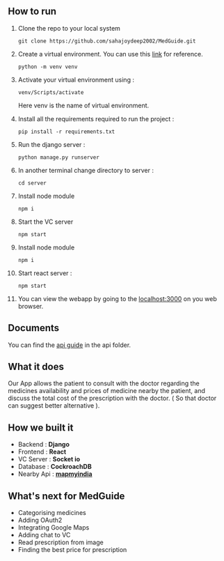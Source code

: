 ## How to run 
1. Clone the repo to your local system

    ```git clone https://github.com/sahajoydeep2002/MedGuide.git ```
2. Create a virtual environment. You can use this [link](https://docs.python.org/3/library/venv.html) for reference.

    ``` python -m venv venv ```
3. Activate your virtual environment using : 
    
    ```venv/Scripts/activate``` 
    
    Here venv is the name of virtual environment.

4. Install all the requirements required to run the project : 
    
    ```pip install -r requirements.txt```

5. Run the django server : 
    
    ```python manage.py runserver```

6. In another terminal change directory to server :

    ``` cd server ``` 
7. Install node module

    ```npm i```
8. Start the VC server

    ```npm start ```

7. Install node module

    ```npm i```
8. Start react server :
 
    ```npm start```
9. You can view the webapp by going to the [localhost:3000](http://127.0.0.1:3000/) on you web browser.

## Documents 
You can find the [api guide](https://github.com/sahajoydeep2002/MedGuide/blob/main/api/README.md) in the api folder.

## What it does
Our App allows the patient  to consult with the doctor regarding the medicines availability and prices of medicine nearby the patient, and discuss the total cost of the prescription with the doctor. ( So that doctor can suggest better alternative ).

## How we built it
- Backend : **Django**
- Frontend : **React**
- VC Server : **Socket io**
- Database : **CockroachDB**
- Nearby Api : [**mapmyindia**](https://www.mapmyindia.com/api/advanced-maps/doc/nearby-api#/)

## What's next for MedGuide
- Categorising medicines
- Adding OAuth2
- Integrating Google Maps
- Adding chat to VC
- Read prescription from image
- Finding the best price for prescription
